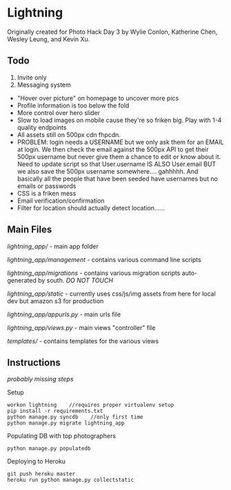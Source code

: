 Lightning
=========

Originally created for Photo Hack Day 3 by Wylie Conlon, Katherine Chen, Wesley Leung, and Kevin Xu.

Todo
----

1. Invite only
2. Messaging system

- "Hover over picture" on homepage to uncover more pics
- Profile information is too below the fold
- More control over hero slider
- Slow to load images on mobile cause they're so friken big. Play with 1-4 quality endpoints
- All assets still on 500px cdn fhpcdn.
- PROBLEM: login needs a USERNAME but we only ask them for an EMAIL at login. We then check the email against the 500px API to get their 500px username but never give them a chance to edit or know about it. Need to update script so that User.username IS ALSO User.email BUT we also save the 500px username somewhere.... gahhhhh. And basically all the people that have been seeded have usernames but no emails or passwords
- CSS is a friken mess
- Email verification/confirmation
- Filter for location should actually detect location......


Main Files
----------

_lightning\_app/_ - main app folder

_lightning\_app/management_ - contains various command line scripts

_lightning\_app/migrations_ - contains various migration scripts auto-generated by south. *DO NOT TOUCH*

_lightning\_app/static_ - currently uses css/js/img assets from here for local dev but amazon s3 for production

_lightning\_app/appurls.py_ - main urls file

_lightning\_app/views.py_ - main views "controller" file

_templates/_ - contains templates for the various views


Instructions
------------

_probably missing steps_

Setup

    workon lightning    //requires proper virtualenv setup
    pip install -r requirements.txt
    python manage.py syncdb    //only first time
    python manage.py migrate lightning_app

Populating DB with top photographers

    python manage.py populatedb
    
Deploying to Heroku

    git push heroku master
    heroku run python manage.py collectstatic